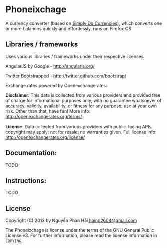 # Phoneixchage

A currency converter (based on [Simply Do Currencies](http://simplydo.com/currencies/)), which converts one or more balances quickly and effortlessly, runs on Firefox OS.

## Libraries / frameworks
Uses various libraries / frameworks under their respective licenses: 

AngularJS by Google - http://angularjs.org/

Twitter Bootstrapped - http://twitter.github.com/bootstrap/

Exchange rates powered by Openexchangerates:

**Disclaimer**: This data is collected from various providers and provided free of charge for informational purposes only, with no guarantee whatsoever of accuracy, validity, availability, or fitness for any purpose; use at your own risk. Other than that, have fun! More info: http://openexchangerates.org/terms/

**License**: Data collected from various providers with public-facing APIs; copyright may apply; not for resale; no warranties given. Full license info: http://openexchangerates.org/license/

## Documentation:

TODO

## Instructions: 

TODO

## License

Copyright (C) 2013 by Nguyễn Phan Hải <hainp2604@gmail.com>

The Phoneixchage is license under the terms of the GNU General Public License v3.  For further information, please read the license information in `COPYING`.